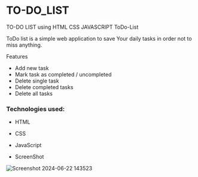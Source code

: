 # TO-DO_LIST
TO-DO LIST using HTML CSS JAVASCRIPT
ToDo-List

ToDo list is a simple web application to save Your daily tasks in order not to miss anything.

Features

* Add new task
* Mark task as completed / uncompleted
* Delete single task
* Delete completed tasks
* Delete all tasks

### Technologies used:
* HTML
* CSS
* JavaScript

* ScreenShot

![Screenshot 2024-06-22 143523](https://github.com/NomaanAttar/TO-DO_LIST/assets/169025519/c55daee5-0255-4881-a298-87c32dbbbd76)
